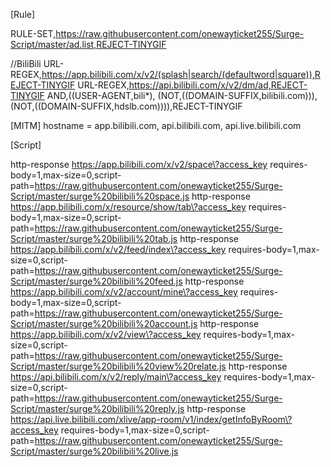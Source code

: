 [Rule]

RULE-SET,https://raw.githubusercontent.com/onewayticket255/Surge-Script/master/ad.list,REJECT-TINYGIF

//BiliBili
URL-REGEX,https://app.bilibili.com/x/v2/(splash|search/(defaultword|square)),REJECT-TINYGIF
URL-REGEX,https://api.bilibili.com/x/v2/dm/ad,REJECT-TINYGIF
AND,((USER-AGENT,bili*), (NOT,((DOMAIN-SUFFIX,bilibili.com))),(NOT,((DOMAIN-SUFFIX,hdslb.com)))),REJECT-TINYGIF

[MITM]
hostname = app.bilibili.com, api.bilibili.com, api.live.bilibili.com

[Script]

http-response https://app.bilibili.com/x/v2/space\?access_key requires-body=1,max-size=0,script-path=https://raw.githubusercontent.com/onewayticket255/Surge-Script/master/surge%20bilibili%20space.js
http-response https://app.bilibili.com/x/resource/show/tab\?access_key requires-body=1,max-size=0,script-path=https://raw.githubusercontent.com/onewayticket255/Surge-Script/master/surge%20bilibili%20tab.js
http-response https://app.bilibili.com/x/v2/feed/index\?access_key requires-body=1,max-size=0,script-path=https://raw.githubusercontent.com/onewayticket255/Surge-Script/master/surge%20bilibili%20feed.js
http-response https://app.bilibili.com/x/v2/account/mine\?access_key requires-body=1,max-size=0,script-path=https://raw.githubusercontent.com/onewayticket255/Surge-Script/master/surge%20bilibili%20account.js
http-response https://app.bilibili.com/x/v2/view\?access_key requires-body=1,max-size=0,script-path=https://raw.githubusercontent.com/onewayticket255/Surge-Script/master/surge%20bilibili%20view%20relate.js
http-response https://api.bilibili.com/x/v2/reply/main\?access_key requires-body=1,max-size=0,script-path=https://raw.githubusercontent.com/onewayticket255/Surge-Script/master/surge%20bilibili%20reply.js
http-response https://api.live.bilibili.com/xlive/app-room/v1/index/getInfoByRoom\?access_key requires-body=1,max-size=0,script-path=https://raw.githubusercontent.com/onewayticket255/Surge-Script/master/surge%20bilibili%20live.js